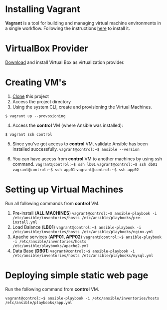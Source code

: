 # Installing Vagrant

**Vagrant** is a tool for building and managing virtual machine environments in a single workflow. 
Following the instructions [here](https://www.vagrantup.com/docs/installation/) to install it. 

# VirtualBox Provider

[Download](https://www.virtualbox.org/wiki/Downloads) and install Virtual Box as virtualization provider.

# Creating VM's

1. [Clone](https://github.com/macedojleo/loadbalancer.git) this project
2. Access the project directory
3. Using the system CLI, create and provisioning the Virtual Machines.
 
 ```$ vagrant up --provosioning ```

 4. Access the **control** VM (where Ansible was installed):
  
 ```$ vagrant ssh control```
 
 5. Since you've got access to **control** VM, validate Ansible has been installed successfully.
 ```vagrant@control:~$ ansible --version```

 6. You can have access from **control** VM to another machines by using ssh command.
 ```vagrant@control:~$ ssh lb01```
 ```vagrant@control:~$ ssh db01```
 ```vagrant@control:~$ ssh app01```
 ```vagrant@control:~$ ssh app02```
 
# Setting up Virtual Machines 

Run all following commands from **control** VM.

1. Pre-install (**ALL MACHINES**)
```vagrant@control:~$ ansible-playbook -i /etc/ansible/inventories/hosts /etc/ansible/playbooks/pre-install.yml```
2. Load Balance (**LB01**)
```vagrant@control:~$ ansible-playbook -i /etc/ansible/inventories/hosts /etc/ansible/playbooks/nginx.yml```
3. Apache services (**APP01, APP02**)
```vagrant@control:~$ ansible-playbook -i /etc/ansible/inventories/hosts /etc/ansible/playbooks/apache2.yml```
4. Data Base (**DB01**)
```vagrant@control:~$ ansible-playbook -i /etc/ansible/inventories/hosts /etc/ansible/playbooks/mysql.yml```

# Deploying simple static web page

Run the following command from **control** VM.

 ```vagrant@control:~$ ansible-playbook -i /etc/ansible/inventories/hosts /etc/ansible/playbooks/app.yml```
